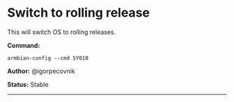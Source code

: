 # Switch to rolling release
This will switch OS to rolling releases.

**Command:** 
~~~
armbian-config --cmd SY010
~~~

**Author:** @igorpecovnik

**Status:** Stable



***

